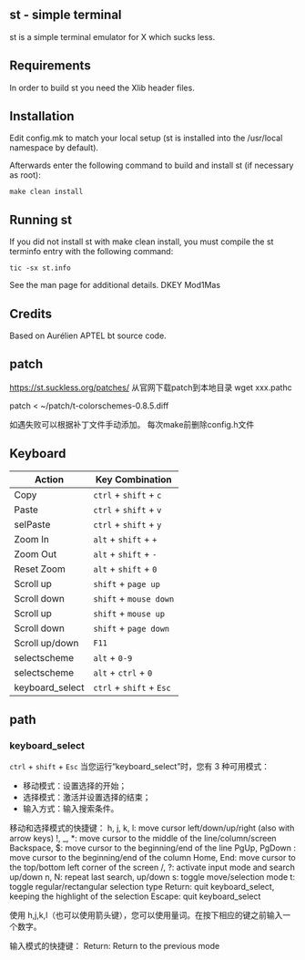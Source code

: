 st - simple terminal
--------------------
st is a simple terminal emulator for X which sucks less.


Requirements
------------
In order to build st you need the Xlib header files.


Installation
------------
Edit config.mk to match your local setup (st is installed into
the /usr/local namespace by default).

Afterwards enter the following command to build and install st (if
necessary as root):

    make clean install


Running st
----------
If you did not install st with make clean install, you must compile
the st terminfo entry with the following command:

    tic -sx st.info

See the man page for additional details.
DKEY Mod1Mas

Credits
-------
Based on Aurélien APTEL <aurelien dot aptel at gmail dot com> bt source code.

patch
------ 
https://st.suckless.org/patches/
从官网下载patch到本地目录
wget xxx.pathc

patch < ~/patch/t-colorschemes-0.8.5.diff

如遇失败可以根据补丁文件手动添加。
每次make前删除config.h文件

## Keyboard
Action      | Key Combination
---         | ---
Copy        | `ctrl` + `shift` + `c`
Paste       | `ctrl` + `shift` + `v`
selPaste    | `ctrl` + `shift` + `y`
Zoom In     | `alt` + `shift` + `+`
Zoom Out    | `alt` + `shift` + `-`
Reset Zoom  | `alt` + `shift` + `0`
Scroll up   | `shift` + `page up`
Scroll down | `shift` + `mouse down`
Scroll up   | `shift` + `mouse up`
Scroll down | `shift` + `page down`
Scroll up/down   | `F11`
selectscheme | `alt` +  `0-9`
selectscheme | `alt` + `ctrl` +  `0`
keyboard_select|`ctrl` + `shift` +  `Esc`

## path
### keyboard_select
`ctrl` + `shift` +  `Esc`
当您运行“keyboard_select”时，您有 3 种可用模式：
 - 移动模式：设置选择的开始；
 - 选择模式：激活并设置选择的结束；
 - 输入方式：输入搜索条件。

移动和选择模式的快捷键：
h, j, k, l:    move cursor left/down/up/right (also with arrow keys)
 !, _, *:       move cursor to the middle of the line/column/screen
 Backspace, $:  move cursor to the beginning/end of the line
 PgUp, PgDown : move cursor to the beginning/end of the column
 Home, End:     move cursor to the top/bottom left corner of the screen
 /, ?:          activate input mode and search up/down
 n, N:          repeat last search, up/down
 s:             toggle move/selection mode
 t:             toggle regular/rectangular selection type
 Return:        quit keyboard_select, keeping the highlight of the selection
 Escape:        quit keyboard_select

使用 h,j,k,l（也可以使用箭头键），您可以使用量词。在按下相应的键之前输入一个数字。

输入模式的快捷键：
 Return:       Return to the previous mode

